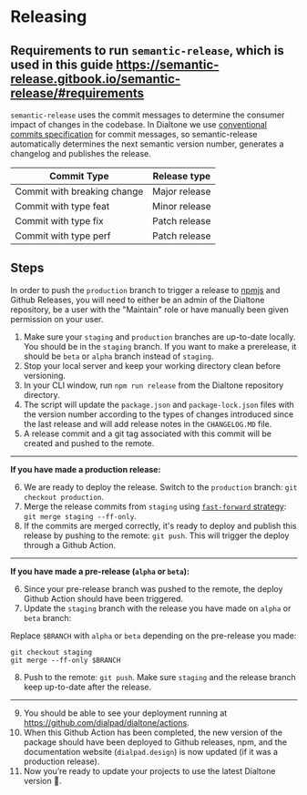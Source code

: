 # Releasing

## Requirements to run `semantic-release`, which is used in this guide https://semantic-release.gitbook.io/semantic-release/#requirements

`semantic-release` uses the commit messages to determine the consumer impact of changes in the codebase. In Dialtone we use [conventional commits specification](https://www.conventionalcommits.org/en/v1.0.0/#specification) for commit messages, so semantic-release automatically determines the next semantic version number, generates a changelog and publishes the release.

| Commit Type | Release type           |
| ------------- |:-------------:|
| Commit with breaking change     | Major release |
| Commit with type feat      | Minor release      |
| Commit with type fix | Patch release      |
| Commit with type perf | Patch release      |

## Steps

In order to push the `production` branch to trigger a release to [npmjs](https://npmjs.com) and Github Releases, you will need to either be an admin of the Dialtone repository, be a user with the "Maintain" role or have manually been given permission on your user.

1. Make sure your `staging` and `production` branches are up-to-date locally. You should be in the `staging` branch. If you want to make a prerelease, it should be `beta` or `alpha` branch instead of `staging`.
2. Stop your local server and keep your working directory clean before versioning.
3. In your CLI window, run `npm run release` from the Dialtone repository directory.
4. The script will update the `package.json` and `package-lock.json` files with the version number according to the types of changes introduced since the last release and will add release notes in the `CHANGELOG.MD` file.
5. A release commit and a git tag associated with this commit will be created and pushed to the remote.

---

**If you have made a production release:**

6. We are ready to deploy the release. Switch to the `production` branch: `git checkout production`.
7. Merge the release commits from `staging` using [`fast-forward` strategy](https://git-scm.com/docs/git-merge#Documentation/git-merge.txt---ff-only): `git merge staging --ff-only`.
8. If the commits are merged correctly, it's ready to deploy and publish this release by pushing to the remote: `git push`. This will trigger the deploy through a Github Action.

---

**If you have made a pre-release (`alpha` or `beta`):**

6. Since your pre-release branch was pushed to the remote, the deploy Github Action should have been triggered.
7. Update the `staging` branch with the release you have made on `alpha` or `beta` branch:

Replace `$BRANCH` with `alpha` or `beta` depending on the pre-release you made:
```
git checkout staging
git merge --ff-only $BRANCH
```
8. Push to the remote: `git push`. Make sure `staging` and the release branch keep up-to-date after the release.

---

9. You should be able to see your deployment running at https://github.com/dialpad/dialtone/actions.
10. When this Github Action has been completed, the new version of the package should have been deployed to Github releases, npm, and the documentation website (`dialpad.design`) is now updated (if it was a production release).
11. Now you’re ready to update your projects to use the latest Dialtone version 🎉.
